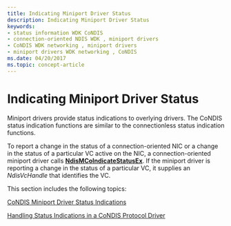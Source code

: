 ```yaml
---
title: Indicating Miniport Driver Status
description: Indicating Miniport Driver Status
keywords:
- status information WDK CoNDIS
- connection-oriented NDIS WDK , miniport drivers
- CoNDIS WDK networking , miniport drivers
- miniport drivers WDK networking , CoNDIS
ms.date: 04/20/2017
ms.topic: concept-article
---
```


# Indicating Miniport Driver Status





Miniport drivers provide status indications to overlying drivers. The CoNDIS status indication functions are similar to the connectionless status indication functions.

To report a change in the status of a connection-oriented NIC or a change in the status of a particular VC active on the NIC, a connection-oriented miniport driver calls [**NdisMCoIndicateStatusEx**](/windows-hardware/drivers/ddi/ndis/nf-ndis-ndismcoindicatestatusex). If the miniport driver is reporting a change in the status of a particular VC, it supplies an *NdisVcHandle* that identifies the VC.

This section includes the following topics:

[CoNDIS Miniport Driver Status Indications](condis-miniport-driver-status-indications.md)

[Handling Status Indications in a CoNDIS Protocol Driver](handling-status-indications-in-a-condis-protocol-driver.md)

 

